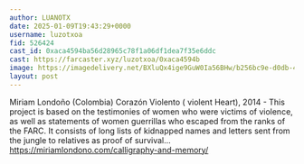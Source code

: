 ```yaml
---
author: LUANOTX
date: 2025-01-09T19:43:29+0000
username: luzotxoa
fid: 526424
cast_id: 0xaca4594ba56d28965c78f1a06df1dea7f35e6ddc
cast: https://farcaster.xyz/luzotxoa/0xaca4594b
image: https://imagedelivery.net/BXluQx4ige9GuW0Ia56BHw/b256bc9e-d0db-4ada-6b66-0820d64b1b00/original
layout: post
---
```


Miriam Londoño (Colombia)
Corazón Violento ( violent Heart), 2014 - This project is based on the testimonies of women who were victims of violence, as well as statements of women guerrillas who escaped from the ranks of the FARC. It consists of long lists of kidnapped names and letters sent from the jungle to relatives as proof of survival... https://miriamlondono.com/calligraphy-and-memory/

<img src='https://imagedelivery.net/BXluQx4ige9GuW0Ia56BHw/b256bc9e-d0db-4ada-6b66-0820d64b1b00/original' alt='' referrerpolicy='no-referrer'/>
